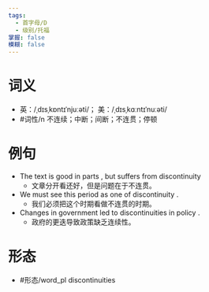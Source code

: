 ```yaml
---
tags:
  - 首字母/D
  - 级别/托福
掌握: false
模糊: false
---
```

# 词义
- 英：/ˌdɪsˌkɒntɪˈnjuːəti/； 美：/ˌdɪsˌkɑːntɪˈnuːəti/
- #词性/n  不连续；中断；间断；不连贯；停顿
# 例句
- The text is good in parts , but suffers from discontinuity
	- 文章分开看还好，但是问题在于不连贯。
- We must see this period as one of discontinuity .
	- 我们必须把这个时期看做不连贯的时期。
- Changes in government led to discontinuities in policy .
	- 政府的更迭导致政策缺乏连续性。
# 形态
- #形态/word_pl discontinuities
